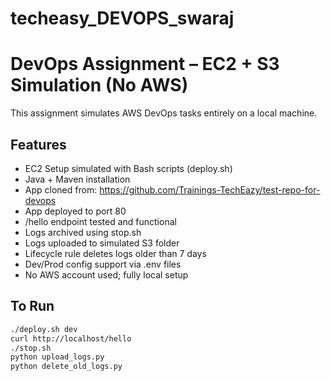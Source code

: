 # techeasy_DEVOPS_swaraj

# DevOps Assignment – EC2 + S3 Simulation (No AWS)

This assignment simulates AWS DevOps tasks entirely on a local machine.

## Features

- EC2 Setup simulated with Bash scripts (deploy.sh)
- Java + Maven installation
- App cloned from: https://github.com/Trainings-TechEazy/test-repo-for-devops
- App deployed to port 80
- /hello endpoint tested and functional
- Logs archived using stop.sh
- Logs uploaded to simulated S3 folder
- Lifecycle rule deletes logs older than 7 days
- Dev/Prod config support via .env files
- No AWS account used; fully local setup

## To Run

```bash
./deploy.sh dev
curl http://localhost/hello
./stop.sh
python upload_logs.py
python delete_old_logs.py